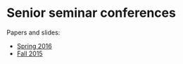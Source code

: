 # Senior seminar conferences 
Papers and slides:

- [Spring 2016](Spring2016)
- [Fall 2015](Fall2015) 
